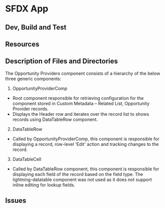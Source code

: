 # SFDX  App

## Dev, Build and Test


## Resources


## Description of Files and Directories
The Opportunity Providers component consists of a hierarchy of the below three generic components:
1.	OpportunityProviderComp
-	Root component responsible for retrieving configuration for the component stored in Custom Metadata – Related List, Opportunity Provider records.
-	Displays the Header row and iterates over the record list to shows records using DataTableRow component. 
2.	DataTableRow 
-	Called by OpportunityProviderComp, this component is responsible for displaying a record, row-level 'Edit' action and tracking changes to the record.
3.	DataTableCell
-	Called by DataTableRow component, this component is responsible for displaying each field of the record based on the field type.
The lightning-datatable component was not used as it does not support inline editing for lookup fields.


## Issues


